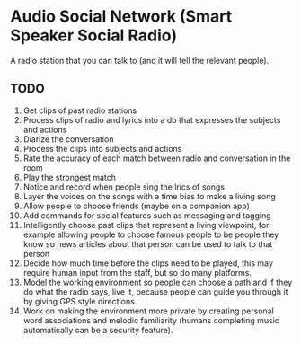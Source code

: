 Audio Social Network (Smart Speaker Social Radio)
=================================================

A radio station that you can talk to (and it will tell the
relevant people).

TODO
----
1) Get clips of past radio stations
2) Process clips of radio and lyrics into a db that expresses the
subjects and actions
3) Diarize the conversation
4) Process the clips into subjects and actions
5) Rate the accuracy of each match between radio and conversation 
in the room
6) Play the strongest match
7) Notice and record when people sing the lrics of songs
8) Layer the voices on the songs with a time bias to make a
living song
9) Allow people to choose friends (maybe on a companion app)
10) Add commands for social features such as messaging and tagging
11) Intelligently choose past clips that represent a living
viewpoint, for example allowing people to choose famous people to
be people they know so news articles about that person can be used
to talk to that person
12) Decide how much time before the clips need to be played,
this may require human input from the staff, but so do many
platforms.
13) Model the working environment so people can choose a path
and if they do what the radio says, live it, because people can
guide you through it by giving GPS style directions.
14) Work on making the environment more private by creating personal
word associations and melodic familiarity (humans completing music
automatically can be a security feature).